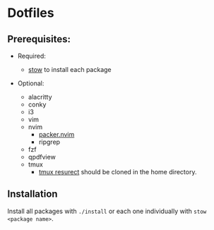 # Dotfiles

## Prerequisites:

- Required:
    - [stow](https://www.gnu.org/software/stow/) to install each package

- Optional:
    - alacritty
    - conky
    - i3
    - vim
    - nvim
        - [packer.nvim](https://github.com/wbthomason/packer.nvim)
        - ripgrep
    - fzf
    - qpdfview
    - tmux
        - [tmux resurect](https://github.com/tmux-plugins/tmux-resurrect)
        should be cloned in the home directory.

## Installation

Install all packages with `./install` or each one individually with
`stow <package name>`.
